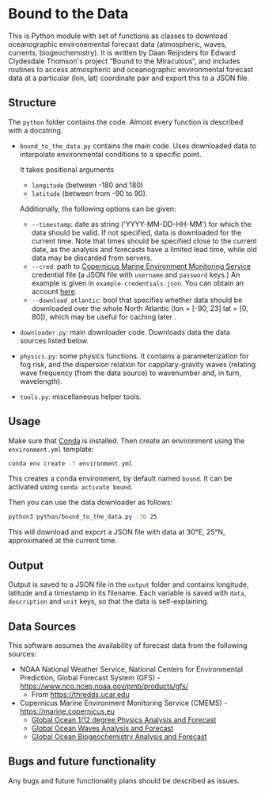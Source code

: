 # Bound to the Data

This is Python module with set of functions as classes to download oceanographic environemental forecast data (atmospheric, waves, currents, biogeochemistry). It is written by Daan Reijnders for Edward Clydesdale Thomson's project ”Bound to the Miraculous“, and includes routines to access atmospheric and oceanographic environmental forecast data at a particular (lon, lat) coordinate pair and export this to a JSON file.


## Structure
The `python` folder contains the code. Almost every function is described with a docstring.
 - `bound_to_the_data.py` contains the main code. Uses downloaded data to interpolate environmental conditions to a specific point.
    
    It takes positional arguments 
    - `longitude` (between -180 and 180)
    - `latitude` (between from -90 to 90). 
    
    Additionally, the following options can be given:
    - `--timestamp`: date as string ('YYYY-MM-DD-HH-MM') for which the data should be valid. If not specified, data is downloaded for the current time. Note that times should be specified close to the current date, as the analysis and forecasts have a limited lead time, while old data may be discarded from servers.
    - `--cred`: path to [Copernicus Marine Environment Monitoring Service](https://marine.copernicus.eu) credential file (a JSON file with `username` and `password` keys.) An example is given in `example-credentials.json`. You can obtain an account [here](https://resources.marine.copernicus.eu/registration-form).
    - `--download_atlantic`: bool that specifies whether data should be downloaded over the whole North Atlantic (lon = [-90, 23]
        lat = [0, 80]), which may be useful for caching later .
- `downloader.py`: main downloader code. Downloads data the data sources listed below.
- `physics.py`: some physics functions. It contains a parameterization for fog risk, and the dispersion relation for cappilary-gravity waves (relating wave frequency (from the data source) to wavenumber and, in turn, wavelength).
- `tools.py`: miscellaneous helper tools.


## Usage
Make sure that [Conda](https://docs.conda.io/en/latest/) is installed. Then create an environment using the `environment.yml` template:
```bash
conda env create -f environment.yml
```
This creates a conda environment, by default named `bound`. It can be activated using `conda activate bound`.

Then you can use the data downloader as follows:
```bash
python3 python/bound_to_the_data.py -30 25
```
This will download and export a JSON file with data at 30°E, 25°N, approximated at the current time.


## Output
Output is saved to a JSON file in the `output` folder and contains longitude, latitude and a timestamp in its filename. Each variable is saved with `data`, `description` and `unit` keys, so that the data is self-explaining.


## Data Sources
This software assumes the availability of forecast data from the following sources:
 - NOAA National Weather Service, National Centers for Environmental Prediction, Global Forecast System (GFS) - https://www.nco.ncep.noaa.gov/pmb/products/gfs/
    - From https://thredds.ucar.edu
 - Copernicus Marine Environment Monitoring Service (CMEMS) - https://marine.copernicus.eu
    - [Global Ocean 1/12 degree Physics Analysis and Forecast](https://resources.marine.copernicus.eu/product-detail/GLOBAL_ANALYSIS_FORECAST_PHY_001_024)
    - [Global Ocean Waves Analysis and Forecast](https://resources.marine.copernicus.eu/product-detail/GLOBAL_ANALYSIS_FORECAST_WAV_001_027/INFORMATION)
    - [Global Ocean Biogeochemistry Analysis and Forecast](https://resources.marine.copernicus.eu/product-detail/GLOBAL_ANALYSIS_FORECAST_BIO_001_028/INFORMATION)


## Bugs and future functionality
Any bugs and future functionality plans should be described as issues.

